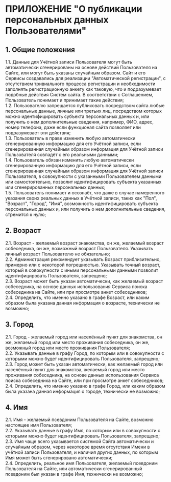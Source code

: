 
# ПРИЛОЖЕНИЕ "О публикации персональных данных Пользователями"
 
## 1. Общие положения

1.1. Данные для Учётной записи Пользователя могут быть автоматически сгенерированы на основе действий Пользователя на Сайте, или могут быть указаны случайным образом. Сайт и его Сервисы создавались для реализации "Автоматической регистрации", с отсутствием тривиального процесса регистрации и необходимости заполнять регистрационную анкету как таковую, что и подразумевает подобные действия Систем сайта. В соответствии с Соглашением, Пользователь понимает и принимает такие действия;  
1.2. Пользователю запрещается публиковать посредством сайта любые персональные данные, личные или третьих лиц, посредством которых можно идентифицировать субъекта персональных данных и, или получить о нем дополнительные сведения, например, ФИО, адрес, номер телефона, даже если функционал сайта позволяет или подразумевает эти действия;  
1.3. Пользователь в праве изменить любую автоматически сгенерированную информацию для его Учётной записи, если сгенерированная случайным образом информация для Учётной записи Пользователя совпадёт с его реальными данными;  
1.4. Пользователь обязан изменить любую автоматически сгенерированную информацию для его Учётной записи, если сгенерированная случайным образом информация для Учётной записи Пользователя, в совокупности с указанными Пользователем данными или самостоятельно, позволит идентифицировать  субъекта указанных или сгенерированных персональных данных;  
1.5. Пользователь понимает и осознаёт, что даже в случае намеренного указания своих реальных данных в Учётной записи, таких как "Пол", "Возраст", "Город", "Имя", возможность идентифицировать субъекта персональных данных и, или получить о нем дополнительные сведения, стремится к нулю;

## 2. Возраст

2.1.  Возраст - желаемый возраст знакомства, он же, желаемый возраст собеседника, он же, возможный возраст Пользователя. Указывать личный возраст Пользователю не обязательно;  
2.2.  Администрация рекомендует указывать Возраст приблизительно, примерно или с некоторой погрешностью. Указывать точный возраст, который в совокупности с иными персональными данными позволит идентифицировать Пользователя, запрещено;  
2.3.  Возраст может быть указан автоматически, как желаемый возраст собеседника, на основе данных использования Сервиса поиска собеседника на Сайте, или при просмотре анкет собеседников;  
2.4.  Определить, что именно указано в графе Возраст, или каким образом была указана данная информация о возрасте, технически не возможно; 

## 3. Город

2.1.  Город - желаемый город или населённый пункт для знакомства, он же, желаемый город или место проживания собеседника, он же, возможный город или место проживания Пользователя;  
2.2.  Указывать данные в графу Город, по которым или в совокупности с которыми можно будет идентифицировать Пользователя, запрещено;  
2.3.  Город может быть указан автоматически, как желаемый город или населённый пункт для знакомства, желаемый город или место проживания собеседника, на основе данных использования Сервиса поиска собеседника на Сайте, или при просмотре анкет собеседников;  
2.4.  Определить, что именно указано в графе Город, или каким образом была указана данная информация о городе, технически не возможно;  

## 4. Имя

2.1.  Имя - желаемый псевдоним Пользователя на Сайте, возможно настоящее имя Пользователя;  
2.2.  Указывать данные в графу Имя, по которым или в совокупности с которыми можно будет идентифицировать Пользователя, запрещено;  
2.3.  Имя чаще всего указывается системой Сайта автоматически и случайным образом, через некоторое время отсутствия Имени в учётной записи Пользователя, и наличия других данных, по которым Имя может быть сгенерировано автоматически;  
2.4.  Определить, реальное имя Пользователя, желаемый псевдоним Пользователя на Сайте, или автоматически сгенерированный псевдоним был указан в графе Имя, технически не возможно;  
